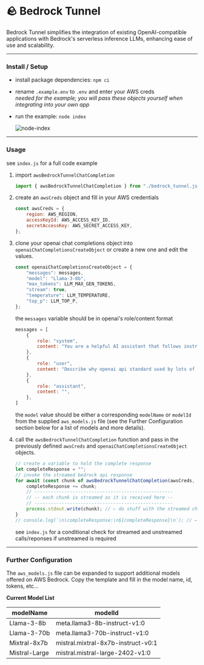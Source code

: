 # 🪨 Bedrock Tunnel
Bedrock Tunnel simplifies the integration of existing OpenAI-compatible applications with Bedrock's serverless inference LLMs, enhancing ease of use and scalability.

---

### Install / Setup

- install package dependencies: `npm ci`
- rename `.example.env` to `.env` and enter your AWS creds  
  _needed for the example; you will pass these objects yourself when integrating into your own app_
- run the example: `node index`

  ![node-index](/docs/node-index.gif)

---

### Usage

see `index.js` for a full code example

1. import `awsBedrockTunnelChatCompletion`  
    ```javascript
    import { awsBedrockTunnelChatCompletion } from "./bedrock_tunnel.js";
    ```

2. create an `awsCreds` object and fill in your AWS credentials  
    ```javascript
    const awsCreds = {
        region: AWS_REGION,
        accessKeyId: AWS_ACCESS_KEY_ID,
        secretAccessKey: AWS_SECRET_ACCESS_KEY,
    };
    ```

3. clone your openai chat completions object into `openaiChatCompletionsCreateObject` or create a new one and edit the values.  
    ```javascript
    const openaiChatCompletionsCreateObject = {
        "messages": messages,
        "model": "Llama-3-8b",
        "max_tokens": LLM_MAX_GEN_TOKENS,
        "stream": true,
        "temperature": LLM_TEMPERATURE,
        "top_p": LLM_TOP_P,
    };
    ```

    the `messages` variable should be in openai's role/content format  
    ```javascript
    messages = [
        {
            role: "system",
            content: "You are a helpful AI assistant that follows instructions extremely well. Answer the user questions accurately. Think step by step before answering the question. You will get a $100 tip if you provide the correct answer.",
        },
        {
            role: "user",
            content: "Describe why openai api standard used by lots of serverless LLM api providers is better than aws bedrock invoke api offered by aws bedrock. Limit your response to five sentences.",
        },
        {
            role: "assistant",
            content: "",
        },
    ]
    ```

    the `model` value should be either a corresponding `modelName` or `modelId` from the supplied `aws_models.js` file (see the Further Configuration section below for a list of models and more details).

4. call the `awsBedrockTunnelChatCompletion` function and pass in the previously defined `awsCreds` and `openaiChatCompletionsCreateObject` objects.  
    ```javascript
    // create a variable to hold the complete response
    let completeResponse = "";
    // invoke the streamed bedrock api response
    for await (const chunk of awsBedrockTunnelChatCompletion(awsCreds, openaiChatCompletionsCreateObject)) {
        completeResponse += chunk;
        // ---------------------------------------------------
        // -- each chunk is streamed as it is received here --
        // ---------------------------------------------------
        process.stdout.write(chunk); // ⇠ do stuff with the streamed chunk
    }
    // console.log(`\n\completeResponse:\n${completeResponse}\n`); // ⇠ optional do stuff with the complete response returned from the API reguardless of stream or not
    ```

    see `index.js` for a conditional check for streamed and unstreamed calls/reponses if unstreamed is required

---

### Further Configuration

The `aws_models.js` file can be expanded to support additional models offered on AWS Bedrock. Copy the template and fill in the model name, id, tokens, etc...

**Current Model List**

| modelName      | modelId                            |
|----------------|------------------------------------|
| Llama-3-8b     | meta.llama3-8b-instruct-v1:0       |
| Llama-3-70b    | meta.llama3-70b-instruct-v1:0      |
| Mixtral-8x7b   | mistral.mixtral-8x7b-instruct-v0:1 |
| Mistral-Large  | mistral.mistral-large-2402-v1:0    |
